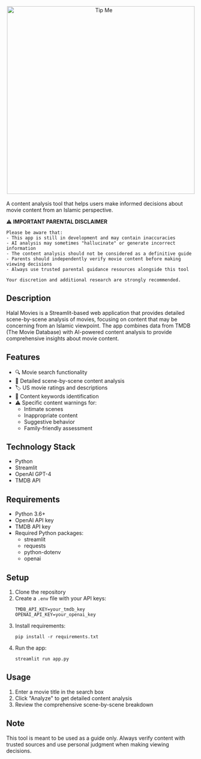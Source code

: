 <div align="center">
  <img src="https://github.com/user-attachments/assets/75ed3bdf-476d-4257-a676-26ccae251053" width="500" alt="Tip Me">
</div>
<br>
A content analysis tool that helps users make informed decisions about movie content from an Islamic perspective.

  ⚠️ **IMPORTANT PARENTAL DISCLAIMER**
    
    Please be aware that:
    - This app is still in development and may contain inaccuracies
    - AI analysis may sometimes "hallucinate" or generate incorrect information
    - The content analysis should not be considered as a definitive guide
    - Parents should independently verify movie content before making viewing decisions
    - Always use trusted parental guidance resources alongside this tool
    
    Your discretion and additional research are strongly recommended.

## Description
Halal Movies is a Streamlit-based web application that provides detailed scene-by-scene analysis of movies, focusing on content that may be concerning from an Islamic viewpoint. The app combines data from TMDB (The Movie Database) with AI-powered content analysis to provide comprehensive insights about movie content.

## Features
- 🔍 Movie search functionality
- 📝 Detailed scene-by-scene content analysis
- 🏷️ US movie ratings and descriptions
- 🎯 Content keywords identification
- ⚠️ Specific content warnings for:
  - Intimate scenes
  - Inappropriate content
  - Suggestive behavior
  - Family-friendly assessment

## Technology Stack
- Python
- Streamlit
- OpenAI GPT-4
- TMDB API

## Requirements
- Python 3.6+
- OpenAI API key
- TMDB API key
- Required Python packages:
  - streamlit
  - requests
  - python-dotenv
  - openai

## Setup
1. Clone the repository
2. Create a `.env` file with your API keys:
   ```
   TMDB_API_KEY=your_tmdb_key
   OPENAI_API_KEY=your_openai_key
   ```
3. Install requirements:
   ```
   pip install -r requirements.txt
   ```
4. Run the app:
   ```
   streamlit run app.py
   ```

## Usage
1. Enter a movie title in the search box
2. Click "Analyze" to get detailed content analysis
3. Review the comprehensive scene-by-scene breakdown

## Note
This tool is meant to be used as a guide only. Always verify content with trusted sources and use personal judgment when making viewing decisions.
